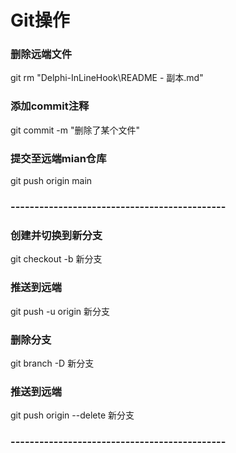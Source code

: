 # Git操作
### 删除远端文件

git rm "Delphi-InLineHook\README - 副本.md" 

### 添加commit注释

git commit -m "删除了某个文件"

### 提交至远端mian仓库

git push origin main

### ---------------------------------------------
### 创建并切换到新分支
git checkout -b 新分支

### 推送到远端
git push -u origin 新分支

### 删除分支
git branch -D 新分支

### 推送到远端
git push origin --delete 新分支
### ---------------------------------------------